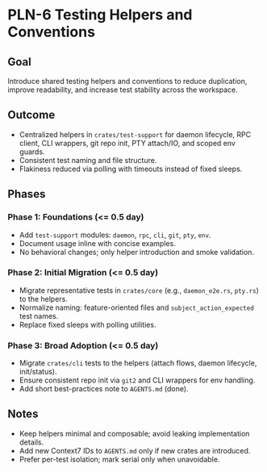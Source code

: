 # PLN-6 Testing Helpers and Conventions

## Goal

Introduce shared testing helpers and conventions to reduce duplication, improve readability, and increase test stability across the workspace.

## Outcome

- Centralized helpers in `crates/test-support` for daemon lifecycle, RPC client, CLI wrappers, git repo init, PTY attach/IO, and scoped env guards.
- Consistent test naming and file structure.
- Flakiness reduced via polling with timeouts instead of fixed sleeps.

## Phases

### Phase 1: Foundations (<= 0.5 day)

- Add `test-support` modules: `daemon`, `rpc`, `cli`, `git`, `pty`, `env`.
- Document usage inline with concise examples.
- No behavioral changes; only helper introduction and smoke validation.

### Phase 2: Initial Migration (<= 0.5 day)

- Migrate representative tests in `crates/core` (e.g., `daemon_e2e.rs`, `pty.rs`) to the helpers.
- Normalize naming: feature-oriented files and `subject_action_expected` test names.
- Replace fixed sleeps with polling utilities.

### Phase 3: Broad Adoption (<= 0.5 day)

- Migrate `crates/cli` tests to the helpers (attach flows, daemon lifecycle, init/status).
- Ensure consistent repo init via `git2` and CLI wrappers for env handling.
- Add short best-practices note to `AGENTS.md` (done).

## Notes

- Keep helpers minimal and composable; avoid leaking implementation details.
- Add new Context7 IDs to `AGENTS.md` only if new crates are introduced.
- Prefer per-test isolation; mark serial only when unavoidable.
